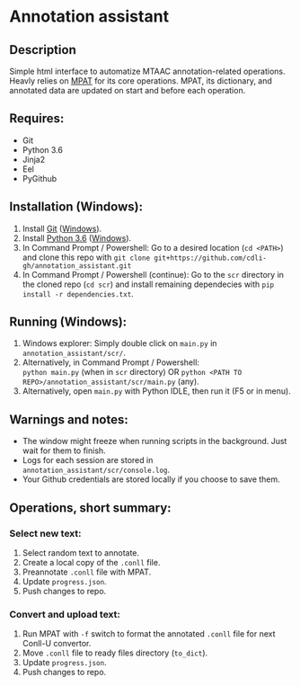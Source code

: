 # Annotation assistant

## Description

Simple html interface to automatize MTAAC annotation-related operations. Heavly relies on [MPAT](https://github.com/cdli-gh/morphology-pre-annotation-tool) for its core operations.
MPAT, its dictionary, and annotated data are updated on start and before each operation.

## Requires:
- Git
- Python 3.6
- Jinja2
- Eel
- PyGithub

## Installation (Windows):
1. Install [Git](https://www.atlassian.com/git/tutorials/install-git) ([Windows](https://github.com/git-for-windows/git/releases/download/v2.17.0.windows.1/Git-2.17.0-64-bit.exe)).
2. Install [Python 3.6](https://www.python.org/downloads/release/python-365/) ([Windows](https://www.python.org/ftp/python/3.6.5/python-3.6.5-amd64.exe)).
3. In Command Prompt / Powershell: Go to a desired location (`cd <PATH>`) and clone this repo with `git clone git+https://github.com/cdli-gh/annotation_assistant.git`
4. In Command Prompt / Powershell (continue): Go to the `scr` directory in the cloned repo (`cd scr`) and install remaining dependecies with `pip install -r dependencies.txt`.

## Running (Windows):
1. Windows explorer: Simply double click on `main.py` in `annotation_assistant/scr/`.
2. Alternatively, in Command Prompt / Powershell:\
`python main.py` (when in `scr` directory) OR `python <PATH TO REPO>/annotation_assistant/scr/main.py` (any).
3. Alternatively, open `main.py` with Python IDLE, then run it (F5 or in menu).

## Warnings and notes:
- The window might freeze when running scripts in the background. Just wait for them to finish.
- Logs for each session are stored in `annotation_assistant/scr/console.log`.
- Your Github credentials are stored locally if you choose to save them.

## Operations, short summary:

### Select new text:
1. Select random text to annotate.
2. Create a local copy of the `.conll` file.
3. Preannotate `.conll` file with MPAT.
4. Update `progress.json`.
5. Push changes to repo.

### Convert and upload text:
1. Run MPAT with `-f` switch to format the annotated `.conll` file for next Conll-U convertor.
2. Move `.conll` file to ready files directory (`to_dict`).
3. Update `progress.json`.
4. Push changes to repo.
